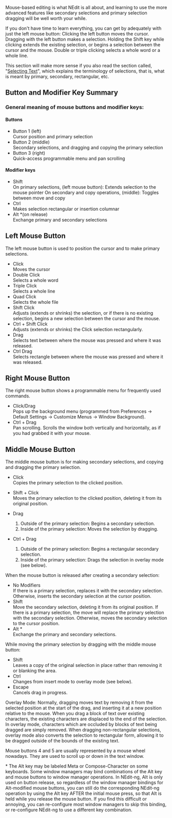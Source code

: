 
Mouse-based editing is what NEdit is all about, and learning to use the
more advanced features like secondary selections and primary selection
dragging will be well worth your while.

If you don't have time to learn everything, you can get by adequately
with just the left mouse button: Clicking the left button moves the
cursor. Dragging with the left button makes a selection. Holding the
Shift key while clicking extends the existing selection, or begins a
selection between the cursor and the mouse. Double or triple clicking
selects a whole word or a whole line.

This section will make more sense if you also read the section called,
"[Selecting Text](02.md)", which explains the terminology of
selections, that is, what is meant by primary, secondary, rectangular,
etc.

## Button and Modifier Key Summary

### General meaning of mouse buttons and modifier keys:

#### Buttons

  - Button 1 (left)  
    Cursor position and primary selection
  - Button 2 (middle)  
    Secondary selections, and dragging and copying the primary selection
  - Button 3 (right)  
    Quick-access programmable menu and pan scrolling

#### Modifier keys

  - Shift  
    On primary selections, (left mouse button): Extends selection to the
    mouse pointer
    On secondary and copy operations, (middle): Toggles between move and
    copy
  - Ctrl  
    Makes selection rectangular or insertion columnar
  - Alt \*(on release)  
    Exchange primary and secondary selections

## Left Mouse Button

The left mouse button is used to position the cursor and to make primary
selections.

  - Click  
    Moves the cursor
  - Double Click  
    Selects a whole word
  - Triple Click  
    Selects a whole line
  - Quad Click  
    Selects the whole file
  - Shift Click  
    Adjusts (extends or shrinks) the selection, or if there is no
    existing selection, begins a new selection between the cursor and
    the mouse.
  - Ctrl + Shift Click  
    Adjusts (extends or shrinks) the Click selection rectangularly.
  - Drag  
    Selects text between where the mouse was pressed and where it was
    released.
  - Ctrl Drag  
    Selects rectangle between where the mouse was pressed and where it
    was released.

## Right Mouse Button

The right mouse button shows a programmable menu for frequently used
commands.

  - Click/Drag  
    Pops up the background menu (programmed from Preferences &rarr;
    Default Settings &rarr; Customize Menus &rarr; Window Background).
  - Ctrl + Drag  
    Pan scrolling. Scrolls the window both vertically and horizontally,
    as if you had grabbed it with your mouse.

## Middle Mouse Button

The middle mouse button is for making secondary selections, and copying
and dragging the primary selection.

  - Click  
    Copies the primary selection to the clicked position.

  - Shift + Click  
    Moves the primary selection to the clicked position, deleting it
    from its original position.

  - Drag  
    
    1.  Outside of the primary selection: Begins a secondary selection.
    2.  Inside of the primary selection: Moves the selection by
        dragging.

  - Ctrl + Drag  
    
    1.  Outside of the primary selection: Begins a rectangular secondary
        selection.
    2.  Inside of the primary selection: Drags the selection in overlay
        mode (see below).

When the mouse button is released after creating a secondary selection:

  - No Modifiers  
    If there is a primary selection, replaces it with the secondary
    selection. Otherwise, inserts the secondary selection at the cursor
    position.
  - Shift  
    Move the secondary selection, deleting it from its original
    position. If there is a primary selection, the move will replace the
    primary selection with the secondary selection. Otherwise, moves the
    secondary selection to the cursor position.
  - Alt \*  
    Exchange the primary and secondary selections.

While moving the primary selection by dragging with the middle mouse
button:

  - Shift  
    Leaves a copy of the original selection in place rather than
    removing it or blanking the area.
  - Ctrl  
    Changes from insert mode to overlay mode (see below).
  - Escape  
    Cancels drag in progress.

Overlay Mode: Normally, dragging moves text by removing it from the
selected position at the start of the drag, and inserting it at a new
position relative to the mouse. When you drag a block of text over
existing characters, the existing characters are displaced to the end of
the selection. In overlay mode, characters which are occluded by blocks
of text being dragged are simply removed. When dragging non-rectangular
selections, overlay mode also converts the selection to rectangular
form, allowing it to be dragged outside of the bounds of the existing
text.

Mouse buttons 4 and 5 are usually represented by a mouse wheel nowadays.
They are used to scroll up or down in the text window.

\* The Alt key may be labeled Meta or Compose-Character on some
keyboards. Some window managers may bind combinations of the Alt key and
mouse buttons to window manager operations. In NEdit-ng, Alt is only
used on button release, so regardless of the window manager bindings for
Alt-modified mouse buttons, you can still do the corresponding NEdit-ng
operation by using the Alt key AFTER the initial mouse press, so that
Alt is held while you release the mouse button. If you find this
difficult or annoying, you can re-configure most window managers to skip
this binding, or re-configure NEdit-ng to use a different key
combination.
